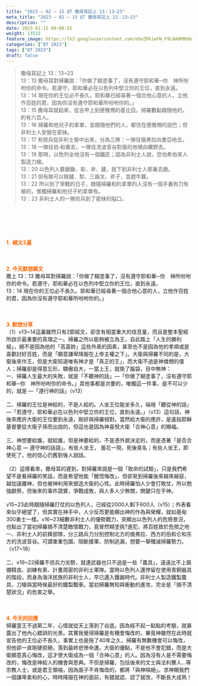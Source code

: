 ```yaml
---
title: "2023 – 02 – 15 QT 撒母耳記上 13：13~23"
meta_title: "2023 – 02 – 15 QT 撒母耳記上 13：13~23"
description: ""
date: 2023-02-15 00:00:55
weight: 13515
feature_image: https://lh3.googleusercontent.com/ehoZRkiwYN_F9LNA8M068AYxt73EavCZno-PD1cJRuf5BbSkQVUWr3gNEbt5kSs28Pb_Elg17kSrtf9ybWvojWoMV6I4tPM3vGRGDq6GkKkPdL2Gut4QAIw4-uykKUAtNiKgQKntvsU=w800
categories: ["QT 2023"]
tags: ["QT 2023"]
draft: false
---
```


<blockquote>撒母耳記上 13：13~23<br />
13：13 撒母耳對掃羅說：「你做了糊塗事了，沒有遵守耶和華─你　神所吩咐你的命令。若遵守，耶和華必在以色列中堅立你的王位，直到永遠。<br />
13：14 現在你的王位必不長久。耶和華已經尋著一個合他心意的人，立他作百姓的君，因為你沒有遵守耶和華所吩咐你的。」<br />
13：15 撒母耳就起來，從吉甲上到便雅憫的基比亞。掃羅數點跟隨他的，約有六百人。<br />
13：16 掃羅和他兒子約拿單，並跟隨他們的人，都住在便雅憫的迦巴；但非利士人安營在密抹。<br />
13：17 有掠兵從非利士營中出來，分為三隊：一隊往俄弗拉向書亞地去，<br />
13：18 一隊往伯‧和崙去，一隊往洗波音谷對面的地境向曠野去。<br />
13：19 那時，以色列全地沒有一個鐵匠；因為非利士人說，恐怕希伯來人製造刀槍。<br />
13：20 以色列人要磨鋤、犁、斧、鏟，就下到非利士人那裏去磨。<br />
13：21 但有銼可以銼鏟、犁、三齒叉、斧子，並趕牛錐。<br />
13：22 所以到了爭戰的日子，跟隨掃羅和約拿單的人沒有一個手裏有刀有槍的，惟獨掃羅和他兒子約拿單有。<br />
13：23 非利士人的一隊防兵到了密抹的隘口。</blockquote><br />
&nbsp;<br />
<br />
&nbsp;<br />
<br />
<span style="color: #ff6600;"><strong>1.  經文3遍</strong></span><br />
<br />
&nbsp;<br />
<br />
<span style="color: #ff6600;"><strong>2. 今天默想經文<br />
</strong></span>撒上 13：13 撒母耳對掃羅說：「你做了糊塗事了，沒有遵守耶和華─你　神所吩咐你的命令。若遵守，耶和華必在以色列中堅立你的王位，直到永遠。<br />
13：14 現在你的王位必不長久。耶和華已經尋著一個合他心意的人，立他作百姓的君，因為你沒有遵守耶和華所吩咐你的。」<br />
<br />
&nbsp;<br />
<br />
<strong><span style="color: #ff6600;">3. 默想分享<br />
</span></strong>（1）v13~14這裏雖然只有2節經文，卻含有相當重大的信息量，而且是整本聖經所啟示最重要的真理之一。掃羅之所以能夠被立為王，自此踏上「人生的勝利組」，絕不是因為他的「高富帥」這些外表的因素，甚至也不是因為他的孝順或是喜歡討好百姓，而是「願意謙卑降服在上帝主權之下」。大衛與掃羅不同的是，大衛後來作王，但是大衛知道唯有神才是「真正的王」，而大衛不過是神憐憫的僕人；掃羅卻是得意忘形，驕傲自大，一當上王，就換了腦袋，目中無神：<br />
一、掃羅人生最大的失敗，就是「不聽神的話」—「你做了糊塗事了，沒有遵守耶和華─你　神所吩咐你的命令。」其他事都是次要的，唯獨這一件事，是不可以少的，就是 —「遵行神的話」（v13）<br />
<br />
二、掃羅的王位是神給的，不是人給的。人坐王位能坐多久，端視「聽從神的話」 —「若遵守，耶和華必在以色列中堅立你的王位，直到永遠。」（v13）這句話，神後來應許大衛的王位要到永遠，剛好與掃羅相對。當然給大衛的應許，是遙指耶穌基督要從大衛子孫而出說的，但這也是因為神喜悅大衛「合神心意」的賜福。<br />
<br />
三、神想要給誰，就給誰，但是神要給的，不是憑外貌決定的，而是憑著「是否合神心意 — 遵守神的話語」。有些人坐王， 曇花一現，死後臭名；有些人坐王，即使死了，他的信心仍舊對後人說話。<br />
<br />
（2）這樣看來，撒母耳的遲到，對掃羅來說是一個「致命的試驗」，只是我們希望不是看掃羅的笑話，而是希望他能「醒悟悔改」，但卻見到掃羅後來越來越惡，越加遠離神，但也被神利用來塑造大衛的心性。此時掃羅怕人少會打敗仗，所以勉強獻祭，但後來的事件證實，爭戰成敗，與人多人少無關，關鍵只在乎神。<br />
<br />
v15~23此時跟隨掃羅打仗的以色列人，已經從2000人剩下600人（v15）；外表看來似乎絕望了，但其實在神手中，人少反而更能顯出神的作為與榮耀，就如基甸300勇士一樣。v16~23細數非利士人的優勢戰力，突顯出以色列人的危險景況，也點出了當初掃羅搞不清楚敵情戰力，竟冒然糊塗挑?進犯，將百姓致於危險之地<br />
一、非利士人的前鋒部隊，分三路兵力分別控制北方的俄弗拉、西方的伯和仑和东方的洗波音谷。可謂重重包圍、阻斷援軍、防制逃漏，想要一舉殲滅掃羅勢力。（v17~18）<br />
<br />
二、v19~22掃羅不但兵力劣勢，就連武器也只不過是一些「農具」，遠遠比不上裝備精良、訓練有素、計畫周密的非利士軍隊。當時以色列人還停留在使用青銅器具的階段，而身為海洋民族的非利士人，早已邁入鐵器時代。非利士人製造鐵製農具、刀槍與當時候最好的鐵製戰車。當初掃羅無知與衝動的進攻，完全是「搞不清楚狀況」的危害之舉。<br />
<br />
&nbsp;<br />
<br />
<strong style="font-size: inherit;"><span style="color: #ff6600;">4. 今天的回應<br />
</span></strong>掃羅當王不過第二年，心情就從天上落到了谷底。因為經不起一點點的考驗，就暴露出了他內心錯誤的光景。其實我覺得掃羅是有機會悔改的，畢竟神雖然在此時就宣告他的王位必不長久，事實上也是拖了40年之久，掃羅有無數機會可以悔改，但他卻一直剛硬拒絕，落到最終悲慘命運。大衛的優點，不是他不會犯錯，而是大衛願意真心悔改，這才使大衛成為一個「合神心意」的人。因為沒有人是不需要悔改的，悔改是神給人的機會與恩典。不但是掃羅，包括後來的文士與法利賽人…等宗教人士，或是君王領袖，因為面子不肯悔改的，都將「與神隔絕」。求神賜我們一個謙卑柔和的心，時時降服在神的面前，有錯就認、認了就改，不斷長大成熟！<br />
<div id="gtx-trans" style="position: absolute; left: -51px; top: 1505.28px;"><br />
<div class="gtx-trans-icon"></div><br />
</div>
        